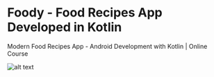 # Foody - Food Recipes App Developed in Kotlin

Modern Food Recipes App - Android Development with Kotlin | Online Course

![alt text](https://i.postimg.cc/6pt0GT54/Thumbnail-1.png)
